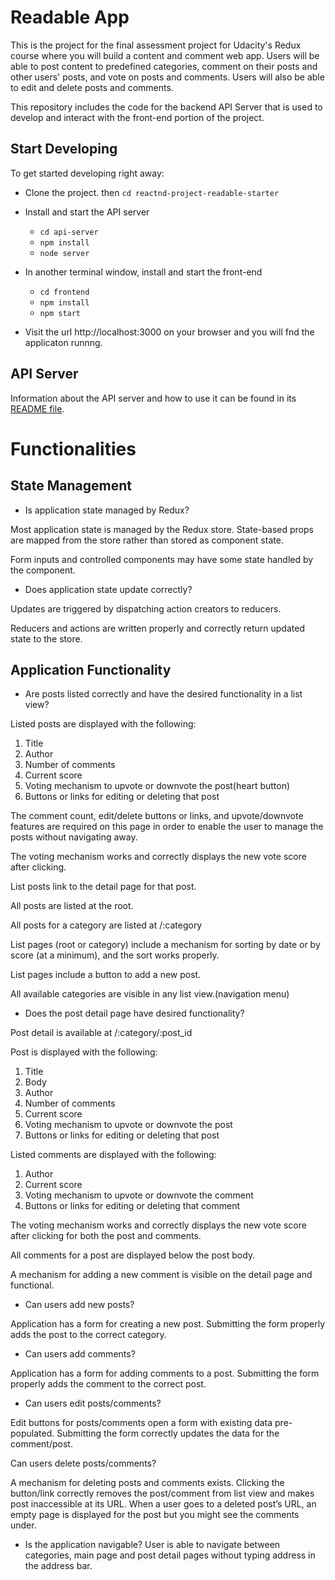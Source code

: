 # Readable App 

This is the project for the final assessment project for Udacity's Redux course where you will build a content and comment web app. Users will be able to post content to predefined categories, comment on their posts and other users' posts, and vote on posts and comments. Users will also be able to edit and delete posts and comments.

This repository includes the code for the backend API Server that is used to develop and interact with the front-end portion of the project.

## Start Developing

To get started developing right away:
* Clone the project.
then `cd reactnd-project-readable-starter`

* Install and start the API server
    - `cd api-server`
    - `npm install`
    - `node server`
* In another terminal window, install and start the front-end
    - `cd frontend`
    - `npm install`
    - `npm start`
* Visit the url http://localhost:3000 on your browser and you will fnd the applicaton runnng.

## API Server

Information about the API server and how to use it can be found in its [README file](api-server/README.md).

# Functionalities

## State Management
* Is application state managed by Redux?

Most application state is managed by the Redux store. State-based props are mapped from the store rather than stored as component state.

Form inputs and controlled components may have some state handled by the component.

* Does application state update correctly?

Updates are triggered by dispatching action creators to reducers.

Reducers and actions are written properly and correctly return updated state to the store.

## Application Functionality

* Are posts listed correctly and have the desired functionality in a list view?

Listed posts are displayed with the following:
1) Title
2) Author
3) Number of comments
4) Current score
5) Voting mechanism to upvote or downvote the post(heart button)
6) Buttons or links for editing or deleting that post

The comment count, edit/delete buttons or links, and upvote/downvote features are required on this page in order to enable the user to manage the posts without navigating away.

The voting mechanism works and correctly displays the new vote score after clicking.

List posts link to the detail page for that post.

All posts are listed at the root.

All posts for a category are listed at /:category

List pages (root or category) include a mechanism for sorting by date or by score (at a minimum), and the sort works properly.

List pages include a button to add a new post.

All available categories are visible in any list view.(navigation menu)

* Does the post detail page have desired functionality?

Post detail is available at /:category/:post_id

Post is displayed with the following:
1) Title
2) Body
3) Author
4) Number of comments
5) Current score
6) Voting mechanism to upvote or downvote the post
7) Buttons or links for editing or deleting that post

Listed comments are displayed with the following:
1) Author
2) Current score
3) Voting mechanism to upvote or downvote the comment
4) Buttons or links for editing or deleting that comment

The voting mechanism works and correctly displays the new vote score after clicking for both the post and comments.

All comments for a post are displayed below the post body.

A mechanism for adding a new comment is visible on the detail page and functional.

* Can users add new posts?

Application has a form for creating a new post. Submitting the form properly adds the post to the correct category.

* Can users add comments?

Application has a form for adding comments to a post. Submitting the form properly adds the comment to the correct post.

* Can users edit posts/comments?

Edit buttons for posts/comments open a form with existing data pre-populated. Submitting the form correctly updates the data for the comment/post.

Can users delete posts/comments?

A mechanism for deleting posts and comments exists. Clicking the button/link correctly removes the post/comment from list view and makes post inaccessible at its URL. When a user goes to a deleted post’s URL, an empty page is displayed for the post but you might see the comments under.

* Is the application navigable?
User is able to navigate between categories, main page and post detail pages without typing address in the address bar.